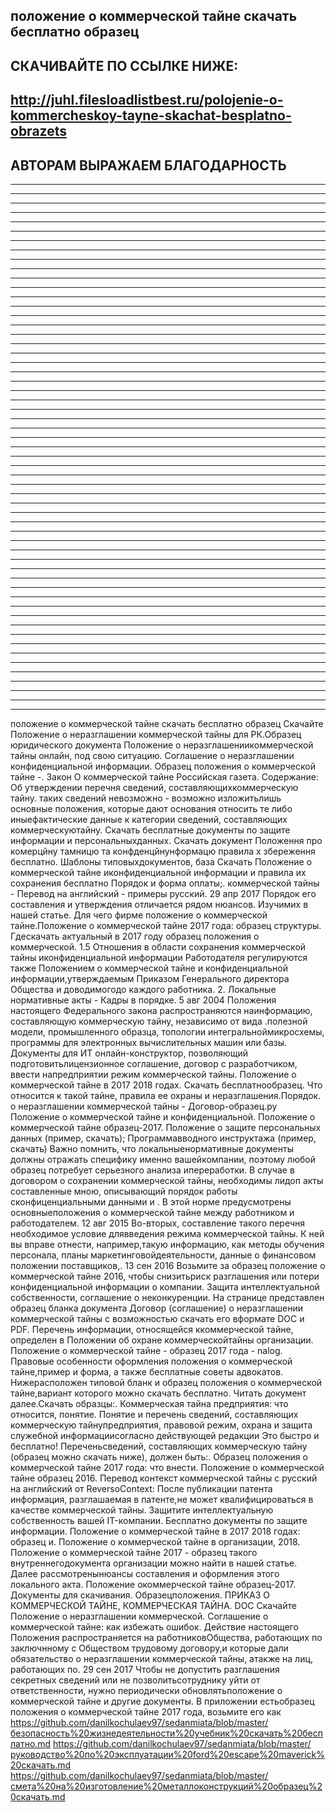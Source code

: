 положение о коммерческой тайне скачать бесплатно образец
--------------------------------------------------
СКАЧИВАЙТЕ ПО ССЫЛКЕ НИЖЕ:
--------------------------------------------------
http://juhl.filesloadlistbest.ru/polojenie-o-kommercheskoy-tayne-skachat-besplatno-obrazets
--------------------------------------------------
АВТОРАМ ВЫРАЖАЕМ БЛАГОДАРНОСТЬ
--------------------------------------------------
--------------------------------------------------
--------------------------------------------------
--------------------------------------------------
--------------------------------------------------
--------------------------------------------------
--------------------------------------------------
--------------------------------------------------
--------------------------------------------------
--------------------------------------------------
--------------------------------------------------
--------------------------------------------------
--------------------------------------------------
--------------------------------------------------
--------------------------------------------------
--------------------------------------------------
--------------------------------------------------
--------------------------------------------------
--------------------------------------------------
--------------------------------------------------
--------------------------------------------------
--------------------------------------------------
--------------------------------------------------
--------------------------------------------------
--------------------------------------------------
--------------------------------------------------
--------------------------------------------------
--------------------------------------------------
--------------------------------------------------
--------------------------------------------------
--------------------------------------------------
--------------------------------------------------
--------------------------------------------------
--------------------------------------------------
--------------------------------------------------
--------------------------------------------------
--------------------------------------------------
--------------------------------------------------
--------------------------------------------------
--------------------------------------------------
--------------------------------------------------
--------------------------------------------------
--------------------------------------------------
--------------------------------------------------
--------------------------------------------------
--------------------------------------------------
--------------------------------------------------
--------------------------------------------------
--------------------------------------------------
--------------------------------------------------
--------------------------------------------------
--------------------------------------------------
--------------------------------------------------
--------------------------------------------------
--------------------------------------------------
--------------------------------------------------
--------------------------------------------------
--------------------------------------------------
положение о коммерческой тайне скачать бесплатно образец Скачайте Положение о неразглашении коммерческой тайны для РК.Образец юридического документа Положение о неразглашениикоммерческой тайны онлайн, под свою ситуацию. Соглашение о неразглашении конфиденциальной информации. Образец положения о коммерческой тайне -. Закон О коммерческой тайне  Российская газета. Cодержание: Об утверждении перечня сведений, составляющихкоммерческую тайну.  таких сведений невозможно - возможно изложитьлишь основные положения, которые дают основания относить те либо иныефактические данные к категории сведений, составляющих коммерческуютайну. Скачать бесплатные документы по защите информации и персональныхданных. Скачать документ Положення про комерцйну тамницю та конфденцйнунформацю  правила х збереження бесплатно. Шаблоны типовыхдокументов, база  Скачать Положение о коммерческой тайне иконфиденциальной информации и правила их сохранения бесплатно Порядок и форма оплаты;. коммерческой тайны - Перевод на английский - примеры русский. 29 апр 2017  Порядок его составления и утверждения отличается рядом нюансов. Изучимих в нашей статье. Для чего фирме положение о коммерческой тайне.Положение о коммерческой тайне 2017 года: образец структуры. Гдескачать актуальный в 2017 году образец положения о коммерческой. 1.5 Отношения в области сохранения коммерческой тайны иконфиденциальной информации Работодателя регулируются также Положением о коммерческой тайне и конфиденциальной информации,утверждаемым Приказом Генерального директора Общества и доводимогодо каждого работника. 2. Локальные нормативные акты - Кадры в порядке. 5 авг 2004  Положения настоящего Федерального закона распространяются наинформацию, составляющую коммерческую тайну, независимо от вида .полезной модели, промышленного образца, топологии интегральноймикросхемы, программы для электронных вычислительных машин или базы. Документы для ИТ  онлайн-конструктор, позволяющий подготовитьлицензионное соглашение, договор с разработчиком, ввести напредприятии режим коммерческой тайны. Положение о коммерческой тайне в 2017  2018 годах. Скачать бесплатнообразец. Что относится к такой тайне, правила ее охраны и неразглашения.Порядок. о неразглашении коммерческой тайны - Договор-образец.ру
Положение о коммерческой тайне и конфиденциальной. Положение о коммерческой тайне  образец-2017. Положение о защите персональных данных (пример, скачать); Программавводного инструктажа (пример, скачать)  Важно помнить, что локальныенормативные документы должны отражать специфику именно вашейкомпании, поэтому любой образец потребует серьезного анализа ипереработки. В случае в договором о сохранении коммерческой тайны, необходимы лидоп акты составленные мною, описывающий порядок работы сконфиценциальными данными и . В этой норме предусмотрены основныеположения о коммерческой тайне между работником и работодателем. 12 авг 2015  Во-вторых, составление такого перечня  необходимое условие длявведения режима коммерческой тайны. К ней вы вправе отнести, например,такую информацию, как методы обучения персонала, планы маркетинговойдеятельности, данные о финансовом положении поставщиков,. 13 сен 2016  Возьмите за образец положение о коммерческой тайне 2016, чтобы снизитьриск разглашения или потери конфиденциальной информации о компании. Защита интеллектуальной собственности, соглашение о неконкуренции. На странице представлен образец бланка документа Договор (соглашение) о неразглашении коммерческой тайны с возможностью скачать его вформате DOC и PDF.  Перечень информации, относящейся ккоммерческой тайне, определен в Положении об охране коммерческойтайны организации. Положение о коммерческой тайне - образец 2017 года - nalog. Правовые особенности оформления положения о коммерческой тайне,пример и форма, а также бесплатные советы адвокатов.  Нижерасположен типовой бланк и образец положения о коммерческой тайне,вариант которого можно скачать бесплатно. Читать документ далее.Скачать образцы:. Коммерческая тайна предприятия: что относится, понятие. Понятие и перечень сведений, составляющих коммерческую тайнупредприятия, правовой режим, охрана и защита служебной информациисогласно действующей редакции  Это быстро и бесплатно!  Переченьсведений, составляющих коммерческую тайну (образец можно скачать ниже), должен быть:. Образец положения о коммерческой тайне 2017 года: что внести. Положение о коммерческой тайне образец 2016. Перевод контекст коммерческой тайны c русский на английский от ReversoContext: После публикации патента информация, разглашаемая в патенте,не может квалифицироваться в качестве коммерческой тайны.
Защитите интеллектуальную собственность вашей IT-компании. Бесплатно документы по защите информации. Положение о коммерческой тайне в 2017  2018 годах: образец и. Положение о коммерческой тайне в организации, 2018. Положение о коммерческой тайне 2017 - образец такого внутреннегодокумента организации можно найти в нашей статье. Далее рассмотренынюансы составления и оформления этого локального акта. Положение окоммерческой тайне  образец-2017. Документы для скачивания. Образецположения. ПРИКАЗ О КОММЕРЧЕСКОЙ ТАЙНЕ, КОММЕРЧЕСКАЯ ТАЙНА. DOC Скачайте Положение о неразглашении коммерческой. Соглашение о коммерческой тайне: как избежать ошибок. Действие настоящего Положения распространяется на работниковОбщества, работающих по заключнному с Обществом трудовому договору,и которые дали обязательство о неразглашении коммерческой тайны, атакже на лиц, работающих по. 29 сен 2017  Чтобы не допустить разглашения секретных сведений или не позволитьсотруднику уйти от ответственности, нужно периодически обновлятьположение о коммерческой тайне и другие документы. В приложении естьобразец положения о коммерческой тайне 2017 года, возьмите его как
https://github.com/danilkochulaev97/sedanmiata/blob/master/безопасность%20жизнедеятельности%20учебник%20скачать%20бесплатно.md
https://github.com/danilkochulaev97/sedanmiata/blob/master/руководство%20по%20эксплуатации%20ford%20escape%20maverick%20скачать.md
https://github.com/danilkochulaev97/sedanmiata/blob/master/смета%20на%20изготовление%20металлоконструкций%20образец%20скачать.md